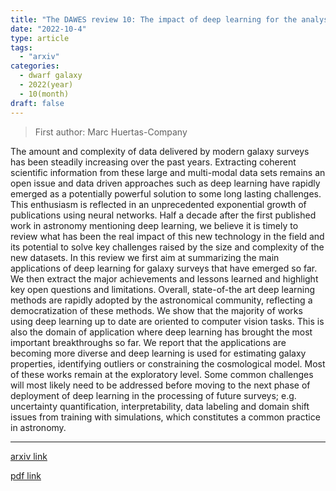 ```yaml
---
title: "The DAWES review 10: The impact of deep learning for the analysis of galaxy surveys"
date: "2022-10-4"
type: article
tags:
  - "arxiv"
categories:
  - dwarf galaxy
  - 2022(year)
  - 10(month)
draft: false
---
```

> First author: Marc Huertas-Company

 The amount and complexity of data delivered by modern galaxy surveys has been
steadily increasing over the past years. Extracting coherent scientific
information from these large and multi-modal data sets remains an open issue
and data driven approaches such as deep learning have rapidly emerged as a
potentially powerful solution to some long lasting challenges. This enthusiasm
is reflected in an unprecedented exponential growth of publications using
neural networks. Half a decade after the first published work in astronomy
mentioning deep learning, we believe it is timely to review what has been the
real impact of this new technology in the field and its potential to solve key
challenges raised by the size and complexity of the new datasets. In this
review we first aim at summarizing the main applications of deep learning for
galaxy surveys that have emerged so far. We then extract the major achievements
and lessons learned and highlight key open questions and limitations. Overall,
state-of-the art deep learning methods are rapidly adopted by the astronomical
community, reflecting a democratization of these methods. We show that the
majority of works using deep learning up to date are oriented to computer
vision tasks. This is also the domain of application where deep learning has
brought the most important breakthroughs so far. We report that the
applications are becoming more diverse and deep learning is used for estimating
galaxy properties, identifying outliers or constraining the cosmological model.
Most of these works remain at the exploratory level. Some common challenges
will most likely need to be addressed before moving to the next phase of
deployment of deep learning in the processing of future surveys; e.g.
uncertainty quantification, interpretability, data labeling and domain shift
issues from training with simulations, which constitutes a common practice in
astronomy.

---
[arxiv link](http://arxiv.org/abs/2210.01813v1)

[pdf link](http://arxiv.org/pdf/2210.01813v1)